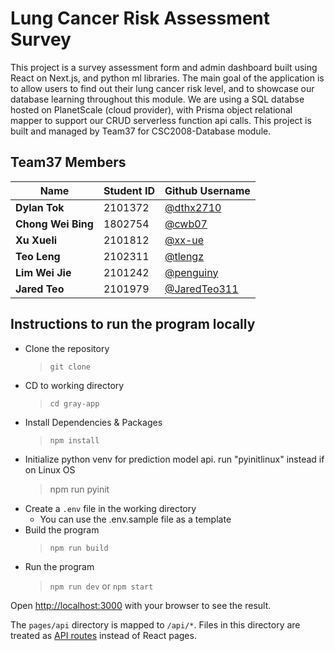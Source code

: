 # Lung Cancer Risk Assessment Survey
This project is a survey assessment form and admin dashboard built using React on Next.js, and python ml libraries.
The main goal of the application is to allow users to find out their lung cancer risk level, and to showcase our database learning throughout this module.
We are using a SQL databse hosted on PlanetScale (cloud provider), with Prisma object relational mapper to support our CRUD serverless function api calls.
This project is built and managed by Team37 for CSC2008-Database module.

## Team37 Members
Name | Student ID | Github Username
--- | --- | ---
**Dylan Tok** | 2101372 | [@dthx2710](https://github.com/dthx2710)
**Chong Wei Bing** | 1802754 | [@cwb07](https://github.com/cwb07)
**Xu Xueli** | 2101812 | [@xx-ue](https://github.com/xx-ue)
**Teo Leng** | 2102311 | [@tlengz](https://github.com/tlengz)
**Lim Wei Jie** | 2101242 | [@penguiny](https://github.com/peguiny)
**Jared Teo** | 2101979 | [@JaredTeo311](https://github.com/JaredTeo311)

## Instructions to run the program locally
- Clone the repository
    > `git clone`
- CD to working directory
    > `cd gray-app`
- Install Dependencies & Packages
    > `npm install`
 - Initialize python venv for prediction model api. run "pyinitlinux" instead if on Linux OS
    > npm run pyinit
- Create a `.env` file in the working directory
    - You can use the .env.sample file as a template
- Build the program
    > `npm run build`
- Run the program
    > `npm run dev` or `npm start`

Open [http://localhost:3000](http://localhost:3000) with your browser to see the result.

The `pages/api` directory is mapped to `/api/*`. Files in this directory are treated as [API routes](https://nextjs.org/docs/api-routes/introduction) instead of React pages.
